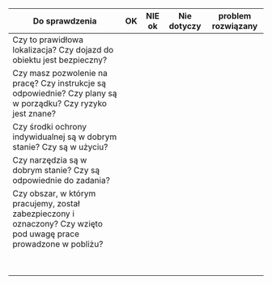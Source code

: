 | Do sprawdzenia                                                                                                     | OK | NIE ok | Nie dotyczy | problem rozwiązany |
|--------------------------------------------------------------------------------------------------------------------|----|--------|-------------|--------------------|
| Czy to prawidłowa lokalizacja?  Czy dojazd do obiektu jest bezpieczny?                                             |    |        |             |                    |
| Czy masz pozwolenie na pracę?  Czy instrukcje są odpowiednie?  Czy plany są w porządku? Czy ryzyko jest znane?     |    |        |             |                    |
| Czy środki ochrony indywidualnej są w dobrym stanie?  Czy są w użyciu?                                             |    |        |             |                    |
| Czy narzędzia są w dobrym stanie?  Czy są odpowiednie do zadania?                                                  |    |        |             |                    |
| Czy obszar, w którym pracujemy, został zabezpieczony i oznaczony? Czy wzięto pod uwagę prace prowadzone w pobliżu? |    |        |             |                    |
|                                                                                                                    |    |        |             |                    |
|                                                                                                                    |    |        |             |                    |
|                                                                                                                    |    |        |             |                    |
|                                                                                                                    |    |        |             |                    |
|                                                                                                                    |    |        |             |                    |
|                                                                                                                    |    |        |             |                    |
|                                                                                                                    |    |        |             |                    |
|                                                                                                                    |    |        |             |                    |
